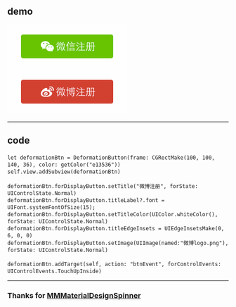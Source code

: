 ## demo

![Alt text](/DeformationButton.gif)
![Alt text](/DeformationButton2.gif)

---------------------------------------
## code
	let deformationBtn = DeformationButton(frame: CGRectMake(100, 100, 140, 36), color: getColor("e13536"))
	self.view.addSubview(deformationBtn)

	deformationBtn.forDisplayButton.setTitle("微博注册", forState: UIControlState.Normal)
	deformationBtn.forDisplayButton.titleLabel?.font = UIFont.systemFontOfSize(15);
	deformationBtn.forDisplayButton.setTitleColor(UIColor.whiteColor(), forState: UIControlState.Normal)
	deformationBtn.forDisplayButton.titleEdgeInsets = UIEdgeInsetsMake(0, 6, 0, 0)
	deformationBtn.forDisplayButton.setImage(UIImage(named:"微博logo.png"), forState: UIControlState.Normal)

	deformationBtn.addTarget(self, action: "btnEvent", forControlEvents: UIControlEvents.TouchUpInside)

---------------------------------------
### Thanks for [MMMaterialDesignSpinner]
[MMMaterialDesignSpinner]: https://github.com/misterwell/MMMaterialDesignSpinner
